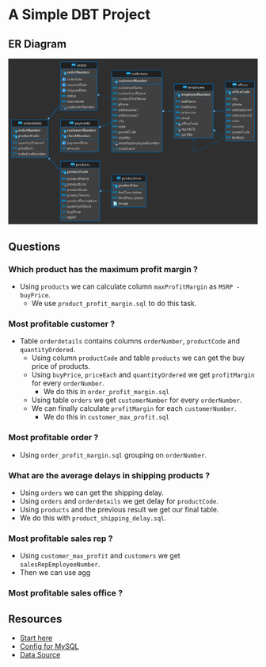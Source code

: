 # A Simple DBT Project

## ER Diagram
![ER Diagram](../Images/ER.png)

## Questions

### Which product has the maximum profit margin ?
* Using `products` we can calculate column `maxProfitMargin` as `MSRP - buyPrice`.
  * We use `product_profit_margin.sql` to do this task.

### Most profitable customer ?
* Table `orderdetails` contains columns `orderNumber`, `productCode` and `quantityOrdered`.
  * Using column `productCode` and table `products` we can get the buy price of products.
  * Using `buyPrice`, `priceEach` and `quantityOrdered` we get `profitMargin` for every `orderNumber`.
    * We do this in `order_profit_margin.sql`
  * Using table `orders` we get `customerNumber` for every `orderNumber`.
  * We can finally calculate `profitMargin` for each `customerNumber`.
    * We do this in `customer_max_profit.sql`
  
### Most profitable order ?
* Using `order_profit_margin.sql` grouping on `orderNumber`.

### What are the average delays in shipping products ?
* Using `orders` we can get the shipping delay.
* Using `orders` and `orderdetails` we get delay for `productCode`.
* Using `products` and the previous result we get our final table.
* We do this with `product_shipping_delay.sql`.

### Most profitable sales rep ?
* Using `customer_max_profit` and `customers` we get `salesRepEmployeeNumber`.
* Then we can use agg

### Most profitable sales office ?


## Resources
* [Start here](https://www.startdataengineering.com/post/dbt-data-build-tool-tutorial/#1-introduction)
* [Config for MySQL](https://github.com/dbeatty10/dbt-mysql#supported-features)
* [Data Source](https://www.mysqltutorial.org/mysql-sample-database.aspx)